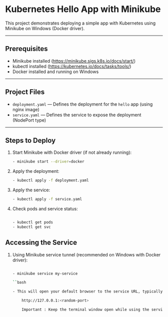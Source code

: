 # Kubernetes Hello App with Minikube

This project demonstrates deploying a simple app with Kubernetes using Minikube on Windows (Docker driver).

---

## Prerequisites

- Minikube installed (https://minikube.sigs.k8s.io/docs/start/)
- kubectl installed (https://kubernetes.io/docs/tasks/tools/)
- Docker installed and running on Windows

---

## Project Files

- `deployment.yaml` — Defines the deployment for the `hello` app (using nginx image)
- `service.yaml` — Defines the service to expose the deployment (NodePort type)

---

## Steps to Deploy

1. Start Minikube with Docker driver (if not already running):

   ```bash
   - minikube start --driver=docker

2. Apply the deployment:

   ```bash
   - kubectl apply -f deployment.yaml

3. Apply the service:

   ```bash
   - kubectl apply -f service.yaml

4. Check pods and service status:

    ```bash
    
   - kubectl get pods
   - kubectl get svc
 
 ## Accessing the Service

 1. Using Minikube service tunnel (recommended on Windows with Docker driver):

    ```bash

    - minikube service my-service

    ``bash

    - This will open your default browser to the service URL, typically something like:

        http://127.0.0.1:<random-port>

        Important : Keep the terminal window open while using the service, as the tunnel stops if you close it.
        

